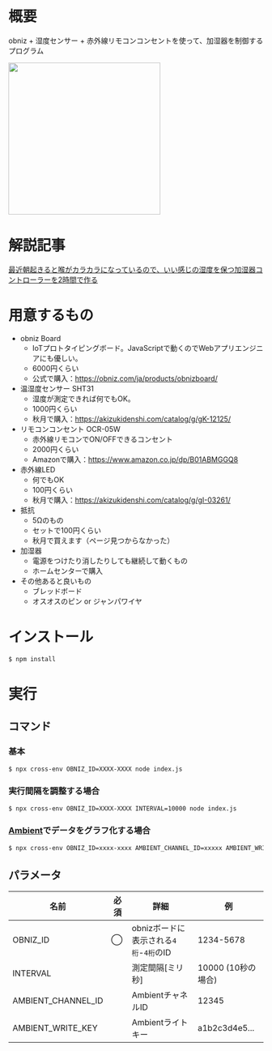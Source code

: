 # 概要

obniz + 湿度センサー + 赤外線リモコンコンセントを使って、加湿器を制御するプログラム



[<img src="https://pbs.twimg.com/ext_tw_video_thumb/1329421000950259712/pu/img/x5MQhBYy2CqfMH9X.jpg" width="300px" />](https://twitter.com/tmitsuoka0423/status/1329421026334162949?s=20)

# 解説記事

[最近朝起きると喉がカラカラになっているので、いい感じの湿度を保つ加湿器コントローラーを2時間で作る](https://qiita.com/tmisuoka0423/items/c8d950d9c450826845b5)

# 用意するもの

- obniz Board
    - IoTプロトタイピングボード。JavaScriptで動くのでWebアプリエンジニアにも優しい。
    - 6000円くらい
    - 公式で購入：https://obniz.com/ja/products/obnizboard/
- 温湿度センサー SHT31
    - 湿度が測定できれば何でもOK。
    - 1000円くらい
    - 秋月で購入：https://akizukidenshi.com/catalog/g/gK-12125/
- リモコンコンセント OCR-05W
    - 赤外線リモコンでON/OFFできるコンセント
    - 2000円くらい
    - Amazonで購入：https://www.amazon.co.jp/dp/B01ABMGGQ8
- 赤外線LED
    - 何でもOK
    - 100円くらい
    - 秋月で購入：https://akizukidenshi.com/catalog/g/gI-03261/
- 抵抗
    - 5Ωのもの
    - セットで100円くらい
    - 秋月で買えます（ページ見つからなかった）
- 加湿器
    - 電源をつけたり消したりしても継続して動くもの
    - ホームセンターで購入
- その他あると良いもの
    - ブレッドボード
    - オスオスのピン or ジャンパワイヤ
# インストール

```bash
$ npm install
```

# 実行

## コマンド

### 基本

```bash
$ npx cross-env OBNIZ_ID=XXXX-XXXX node index.js
```
### 実行間隔を調整する場合

```bash
$ npx cross-env OBNIZ_ID=XXXX-XXXX INTERVAL=10000 node index.js
```

### [Ambient](https://ambidata.io/)でデータをグラフ化する場合


```bash
$ npx cross-env OBNIZ_ID=xxxx-xxxx AMBIENT_CHANNEL_ID=xxxxx AMBIENT_WRITE_KEY=xxxxxxxxxxxx node index.js
```

## パラメータ

| 名前 | 必須 | 詳細 | 例 |
| -- | -- | -- | -- |
| OBNIZ_ID | ◯ | obnizボードに表示される`4桁`-`4桁`のID | 1234-5678 |
| INTERVAL |  | 測定間隔[ミリ秒] | 10000 (10秒の場合) |
| AMBIENT_CHANNEL_ID |  | AmbientチャネルID | 12345 |
| AMBIENT_WRITE_KEY |  | Ambientライトキー | a1b2c3d4e5... |

